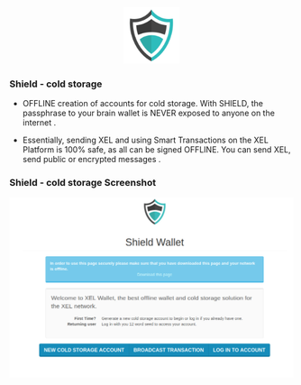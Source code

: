 <p align="center"> 
<img src="shield.png" width="100">
</p>



### Shield - cold storage


* OFFLINE creation of accounts for cold storage. With SHIELD, the passphrase to your brain wallet is NEVER exposed to anyone on the internet .

* Essentially, sending XEL and using Smart Transactions on the XEL Platform is 100% safe, as all can be signed OFFLINE. You can send XEL, send public or encrypted messages .


### Shield - cold storage Screenshot

<p align="center"> 
<img src="2018-12-09.jpg" width="650">
</p>

